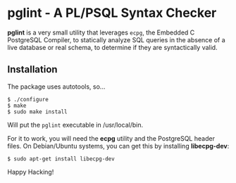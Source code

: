 pglint - A PL/PSQL Syntax Checker
=================================

**pglint** is a very small utility that leverages `ecpg`, the
Embedded C PostgreSQL Compiler, to statically analyze SQL queries
in the absence of a live database or real schema, to determine if
they are syntactically valid.

Installation
------------

The package uses autotools, so...

    $ ./configure
    $ make
    $ sudo make install

Will put the `pglint` executable in /usr/local/bin.

For it to work, you will need the **ecpg** utility and the
PostgreSQL header files.  On Debian/Ubuntu systems, you can get
this by installing **libecpg-dev**:

    $ sudo apt-get install libecpg-dev

Happy Hacking!
